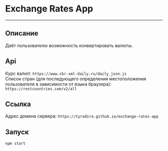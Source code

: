 # Exchange Rates App 
____

## Описание
Даёт пользователю возможность конвертировать валюты.

## Api
Курс валют: 
`https://www.cbr-xml-daily.ru/daily_json.js`\
Список стран (для последующего определения местоположения пользователя в зависимости от языка браузера):
`https://restcountries.com/v2/all`

## Ссылка
Адрес домена сервера: `https://tyradire.github.io/exchange-rates-app`

## Запуск
`npm start`